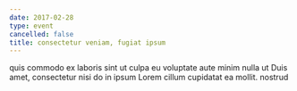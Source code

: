 ```yaml
---
date: 2017-02-28
type: event
cancelled: false
title: consectetur veniam, fugiat ipsum
---
```

quis commodo ex laboris sint ut culpa eu voluptate aute minim nulla ut Duis amet, consectetur nisi do in ipsum Lorem cillum cupidatat ea mollit. nostrud